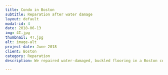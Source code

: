 ```yaml
---
title: Condo in Boston
subtitle: Reparation after water damage
layout: default
modal-id: 4
date: 2018-06-13
img: 4I.jpg
thumbnail: 4T.jpg
alt: image-alt
project-date: June 2018
client: Boston
category: Reparation
description: We repaired water-damaged, buckled flooring in a Boston condominium by reinstalling the subfloor and laying new hardwood. Finished with Nordic Seal and three coats of water-based finish, the floors now have a sleek, modern appearance.

---
```

